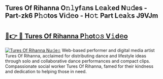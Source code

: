 ## Tures Of Rihanna O𝚗𝚕yf𝚊ns L𝚎a𝚔ed N𝚞𝚍es - Part-zk6 P𝚑𝚘tos Vi𝚍𝚎o - H𝚘𝚝 Part L𝚎a𝚔s J9VJm

# <h2><a href="http://kfcf67j.oniu.top/?m=Tures+Of+Rihanna">🔗👉 🔴 Tures Of Rihanna P𝚑ot𝚘𝚜 V𝚒d𝚎o</a></h2>

[![Tures Of Rihanna Nu𝚍e𝚜](https://i.imgur.com/0qMVB7G.gif)](http://kfcf67j.oniu.top/?m=Tures+Of+Rihanna)
Web-based performer and digital media artist Tures Of Rihanna, acclaimed for distributing dance and lifestyle ideas through solo and collaborative dance performances and compact clips. Compassionate social worker Tures Of Rihanna, famed for their kindness and dedication to helping those in need.  
